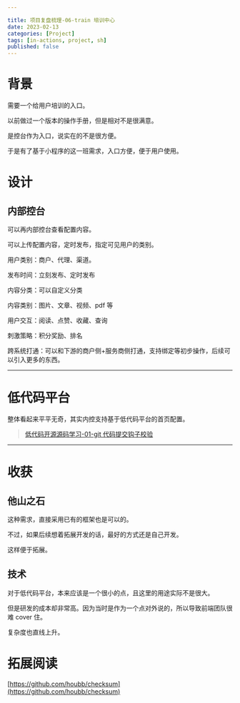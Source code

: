 ```yaml
---

title: 项目复盘梳理-06-train 培训中心
date: 2023-02-13
categories: [Project]
tags: [in-actions, project, sh]
published: false
---
```


# 背景

需要一个给用户培训的入口。

以前做过一个版本的操作手册，但是相对不是很满意。

是控台作为入口，说实在的不是很方便。

于是有了基于小程序的这一班需求，入口方便，便于用户使用。

# 设计

## 内部控台

可以再内部控台查看配置内容。

可以上传配置内容，定时发布，指定可见用户的类别。

用户类别：商户、代理、渠道。

发布时间：立刻发布、定时发布

内容分类：可以自定义分类

内容类别：图片、文章、视频、pdf 等

用户交互：阅读、点赞、收藏、查询

刺激策略：积分奖励、排名

跨系统打通：可以和下游的商户侧+服务商侧打通，支持绑定等初步操作，后续可以引入更多的东西。

-----------------------

# 低代码平台

整体看起来平平无奇，其实内控支持基于低代码平台的首页配置。

> [低代码开源源码学习-01-git 代码提交钩子校验](https://houbb.github.io/2022/09/03/low-code-learn-01-git-commit-hook)

--------------------------------------------------------------------------------------------------------------------

# 收获

## 他山之石

这种需求，直接采用已有的框架也是可以的。

不过，如果后续想着拓展开发的话，最好的方式还是自己开发。

这样便于拓展。

## 技术

对于低代码平台，本来应该是一个很小的点，且这里的用途实际不是很大。

但是研发的成本却非常高。因为当时是作为一个点对外说的，所以导致前端团队很难 cover 住。

复杂度也直线上升。


# 拓展阅读

[https://github.com/houbb/checksum](https://github.com/houbb/checksum)

